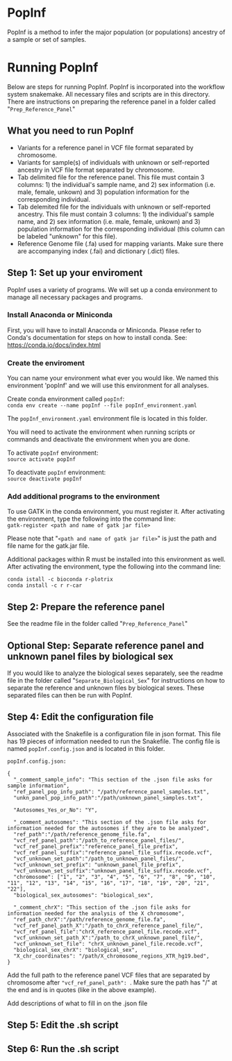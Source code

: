 # PopInf
PopInf is a method to infer the major population (or populations) ancestry of a sample or set of samples.

# Running PopInf 
Below are steps for running PopInf. PopInf is incorporated into the workflow system snakemake. All necessary files and scripts are in this directory. There are instructions on preparing the reference panel in a folder called "`Prep_Reference_Panel`"

## What you need to run PopInf
 - Variants for a reference panel in VCF file format separated by chromosome.
 - Variants for sample(s) of individuals with unknown or self-reported ancestry in VCF file format separated by chromosome.
 - Tab delimited file for the reference panel. This file must contain 3 columns: 1) the individual's sample name, and 2) sex information (i.e. male, female, unkown) and 3) population information for the corresponding individual.
 - Tab delemited file for the individuals with unknown or self-reported ancestry. This file must contain 3 columns: 1) the individual's sample name, and 2) sex information (i.e. male, female, unkown) and 3) population information for the corresponding individual (this column can be labeled "unknown" for this file).
 - Reference Genome file (.fa) used for mapping variants. Make sure there are accompanying index (.fai) and dictionary (.dict) files. 

## Step 1: Set up your enviroment 
PopInf uses a variety of programs. We will set up a conda environment to manage all necessary packages and programs. 

### Install Anaconda or Miniconda
First, you will have to install Anaconda or Miniconda. Please refer to Conda's documentation for steps on how to install conda. See: https://conda.io/docs/index.html

### Create the enviroment
You can name your environment what ever you would like. We named this environment 'popInf' and we will use this environment for all analyses. 

Create conda environment called `popInf`: \
`conda env create --name popInf --file popInf_environment.yaml`

The `popInf_environment.yaml` environment file is located in this folder.

You will need to activate the environment when running scripts or commands and deactivate the environment when you are done. 

To activate `popInf` environment: \
`source activate popInf` 

To deactivate `popInf` environment: \
`source deactivate popInf`

### Add additional programs to the environment
To use GATK in the conda environment, you must register it. After activating the environment, type the following into the command line: \
`gatk-register <path and name of gatk jar file>`

Please note that "`<path and name of gatk jar file>`" is just the path and file name for the gatk.jar file.

Additional packages within R must be installed into this environment as well. After activating the environment, type the following into the command line: 
```
conda istall -c bioconda r-plotrix
conda install -c r r-car
```

## Step 2: Prepare the reference panel
See the readme file in the folder called "`Prep_Reference_Panel`" 

## Optional Step: Separate reference panel and unknown panel files by biological sex
If you would like to analyze the biological sexes separately, see the readme file in the folder called "`Separate_Biological_Sex`" for instructions on how to separate the reference and unknown files by biological sexes. These separated files can then be run with PopInf.

## Step 4: Edit the configuration file
Associated with the Snakefile is a configuration file in json format. This file has 19 pieces of information needed to run the Snakefile.
The config file is named `popInf.config.json` and is located in this folder. 

`popInf.config.json:`
```
{
  "_comment_sample_info": "This section of the .json file asks for sample information",
  "ref_panel_pop_info_path": "/path/reference_panel_samples.txt",
  "unkn_panel_pop_info_path":"/path/unknown_panel_samples.txt",
  
  "Autosomes_Yes_or_No": "Y",
  
  "_comment_autosomes": "This section of the .json file asks for information needed for the autosomes if they are to be analyzed",
  "ref_path":"/path/reference_genome_file.fa",
  "vcf_ref_panel_path":"/path_to_reference_panel_files/",
  "vcf_ref_panel_prefix":"reference_panel_file_prefix",
  "vcf_ref_panel_suffix":"reference_panel_file_suffix.recode.vcf",
  "vcf_unknown_set_path":"/path_to_unknown_panel_files/",
  "vcf_unknown_set_prefix": "unknown_panel_file_prefix",
  "vcf_unknown_set_suffix":"unknown_panel_file_suffix.recode.vcf",
  "chromosome": ["1", "2", "3", "4", "5", "6", "7", "8", "9", "10", "11", "12", "13", "14", "15", "16", "17", "18", "19", "20", "21", "22"],
  "biological_sex_autosomes": "biological_sex",
  
  "_comment_chrX": "This section of the .json file asks for information needed for the analysis of the X chromosome",
  "ref_path_chrX":"/path/reference_genome_file.fa",
  "vcf_ref_panel_path_X":"/path_to_chrX_reference_panel_file/",
  "vcf_ref_panel_file":"chrX_reference_panel_file.recode.vcf",
  "vcf_unknown_set_path_X":"/path_to_chrX_unknown_panel_file/",
  "vcf_unknown_set_file": "chrX_unknown_panel_file.recode.vcf",
  "biological_sex_chrX": "biological_sex",
  "X_chr_coordinates": "/path/X_chromosome_regions_XTR_hg19.bed",
}
```

Add the full path to the reference panel VCF files that are separated by chromosome after `"vcf_ref_panel_path": `. Make sure the path has "/" at the end and is in quotes (like in the above example).

Add descriptions of what to fill in on the .json file

## Step 5: Edit the .sh script

## Step 6: Run the .sh script






